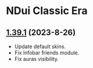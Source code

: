 # NDui Classic Era

## [1.39.1](https://github.com/siweia/NDui/tree/1.39.1) (2023-8-26)

- Update default skins.
- Fix infobar friends module.
- Fix auras visibility.